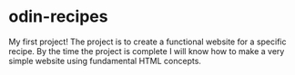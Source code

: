 # odin-recipes
My first project!
The project is to create a functional website for a specific recipe. By the time the project is complete I will know how to make a very simple website using fundamental HTML concepts. 